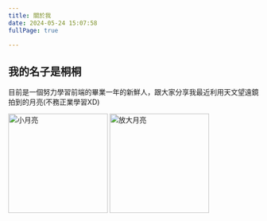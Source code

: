 ```yaml
---
title: 關於我
date: 2024-05-24 15:07:58
fullPage: true

---
```

## 我的名子是桐桐

目前是一個努力學習前端的畢業一年的新鮮人，跟大家分享我最近利用天文望遠鏡拍到的月亮(不務正業學習XD)

<img src="https://firebasestorage.googleapis.com/v0/b/toung-12f2d.appspot.com/o/moon.jpg?alt=media&token=6e58ac4a-d6fd-49bf-86f5-1e0c45f5c602" alt="小月亮" width="200">

<img src="https://firebasestorage.googleapis.com/v0/b/toung-12f2d.appspot.com/o/moon2.jpg?alt=media&token=5d62d858-992f-4a53-91cb-2c63064a5c44" alt="放大月亮" width="200">

